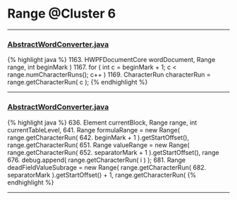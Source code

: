 # Range @Cluster 6

***

### [AbstractWordConverter.java](https://searchcode.com/codesearch/view/97383976/)
{% highlight java %}
1163.     HWPFDocumentCore wordDocument, Range range, int beginMark )
1167. for ( int c = beginMark + 1; c < range.numCharacterRuns(); c++ )
1169.     CharacterRun characterRun = range.getCharacterRun( c );
{% endhighlight %}

***

### [AbstractWordConverter.java](https://searchcode.com/codesearch/view/97383976/)
{% highlight java %}
636.     Element currentBlock, Range range, int currentTableLevel,
641.     Range formulaRange = new Range( range.getCharacterRun(
642.             beginMark + 1 ).getStartOffset(), range.getCharacterRun(
651.     Range valueRange = new Range( range.getCharacterRun(
652.             separatorMark + 1 ).getStartOffset(), range
676.     debug.append( range.getCharacterRun( i ) );
681. Range deadFieldValueSubrage = new Range( range.getCharacterRun(
682.         separatorMark ).getStartOffset() + 1, range.getCharacterRun(
{% endhighlight %}

***

